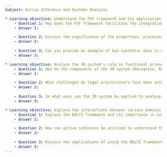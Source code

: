 ```yaml
---
Subject: Active Inference and Systems Analysis

* Learning objective: Understand the P3F framework and its application in integrating complex data relationships.
    - Question 1: How does the P3F framework facilitate the integration of diverse enterprise frameworks within organizational contexts?
    - Answer 1:

    - Question 2: Discuss the significance of the properties, processes, and perspectives categorization in the P3F framework. How does it enhance systems analysis?
    - Answer 2:
    
    - Question 3: Can you provide an example of how synthetic data is generated and utilized within the P3F framework for visualizing relationships?
    - Answer 3:

* Learning objective: Analyze the 3R system's role in functional privacy within legal contexts.
    - Question 1: How do the components of the 3R system (Recognize, Remember, Respond) contribute to enhancing functional privacy in digital interactions?
    - Answer 1:

    - Question 2: What challenges do legal practitioners face when integrating 3R systems with existing regulatory frameworks, and how can these challenges be addressed?
    - Answer 2:
    
    - Question 3: In what ways can the 3R system be applied to analyze privacy risks in AI-driven processes?
    - Answer 3:

* Learning objective: Explore the interactions between various domains through the BOLTS framework.
    - Question 1: Explain the BOLTS framework and its importance in categorizing interactions within organizations.
    - Answer 1:

    - Question 2: How can active inference be utilized to understand the causality networks underlying BOLTS connections?
    - Answer 2:
    
    - Question 3: Discuss the implications of using the BOLTS framework for risk pattern analysis in organizational settings.
    - Answer 3:
---
```


